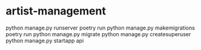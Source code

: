 # artist-management
python manage.py runserver
poetry run python manage.py makemigrations
poetry run python manage.py migrate
python manage.py createsuperuser
python manage.py startapp api